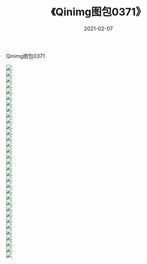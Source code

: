 ﻿---
layout: post
title:  《Qinimg图包0371》
date:   2021-02-07
img: http://imgx.orgx.ga/Qinimg图包/Qinimg图包0371/000.jpg
categories: [美女, 清纯, 唯美]
---

Qinimg图包0371

 ![](http://imgx.orgx.ga/Qinimg图包/Qinimg图包0371/001.jpg) <br>![](http://imgx.orgx.ga/Qinimg图包/Qinimg图包0371/002.jpg) <br>![](http://imgx.orgx.ga/Qinimg图包/Qinimg图包0371/003.jpg) <br>![](http://imgx.orgx.ga/Qinimg图包/Qinimg图包0371/004.jpg) <br>![](http://imgx.orgx.ga/Qinimg图包/Qinimg图包0371/005.jpg) <br>![](http://imgx.orgx.ga/Qinimg图包/Qinimg图包0371/006.jpg) <br>![](http://imgx.orgx.ga/Qinimg图包/Qinimg图包0371/007.jpg) <br>![](http://imgx.orgx.ga/Qinimg图包/Qinimg图包0371/008.jpg) <br>![](http://imgx.orgx.ga/Qinimg图包/Qinimg图包0371/009.jpg) <br>![](http://imgx.orgx.ga/Qinimg图包/Qinimg图包0371/010.jpg) <br>![](http://imgx.orgx.ga/Qinimg图包/Qinimg图包0371/011.jpg) <br>![](http://imgx.orgx.ga/Qinimg图包/Qinimg图包0371/012.jpg) <br>![](http://imgx.orgx.ga/Qinimg图包/Qinimg图包0371/013.jpg) <br>![](http://imgx.orgx.ga/Qinimg图包/Qinimg图包0371/014.jpg) <br>![](http://imgx.orgx.ga/Qinimg图包/Qinimg图包0371/015.jpg) <br>![](http://imgx.orgx.ga/Qinimg图包/Qinimg图包0371/016.jpg) <br>![](http://imgx.orgx.ga/Qinimg图包/Qinimg图包0371/017.jpg) <br>![](http://imgx.orgx.ga/Qinimg图包/Qinimg图包0371/018.jpg) <br>![](http://imgx.orgx.ga/Qinimg图包/Qinimg图包0371/019.jpg) <br>![](http://imgx.orgx.ga/Qinimg图包/Qinimg图包0371/020.jpg) <br>![](http://imgx.orgx.ga/Qinimg图包/Qinimg图包0371/021.jpg) <br>![](http://imgx.orgx.ga/Qinimg图包/Qinimg图包0371/022.jpg) <br>![](http://imgx.orgx.ga/Qinimg图包/Qinimg图包0371/023.jpg) <br>![](http://imgx.orgx.ga/Qinimg图包/Qinimg图包0371/024.jpg) <br>![](http://imgx.orgx.ga/Qinimg图包/Qinimg图包0371/025.jpg) <br>![](http://imgx.orgx.ga/Qinimg图包/Qinimg图包0371/026.jpg) <br>![](http://imgx.orgx.ga/Qinimg图包/Qinimg图包0371/027.jpg) <br>![](http://imgx.orgx.ga/Qinimg图包/Qinimg图包0371/028.jpg) <br>![](http://imgx.orgx.ga/Qinimg图包/Qinimg图包0371/029.jpg) <br>![](http://imgx.orgx.ga/Qinimg图包/Qinimg图包0371/030.jpg) <br>![](http://imgx.orgx.ga/Qinimg图包/Qinimg图包0371/031.jpg) <br>![](http://imgx.orgx.ga/Qinimg图包/Qinimg图包0371/032.jpg) <br>![](http://imgx.orgx.ga/Qinimg图包/Qinimg图包0371/033.jpg) <br>